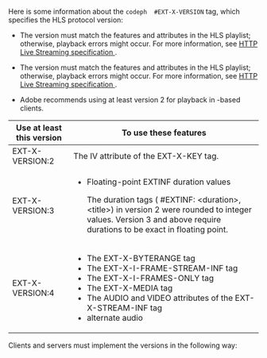 ---
---

<a id="section_8850183988124049A001758F117AD3A6"></a>

Here is some information about the `codeph  #EXT-X-VERSION` tag, which specifies the HLS protocol version:

* The version must match the features and attributes in the HLS playlist; otherwise, playback errors might occur.
  For more information, see [ HTTP Live Streaming specification ](https://datatracker.ietf.org/doc/draft-pantos-http-live-streaming/?include_text=1).
  
  
* The version must match the features and attributes in the HLS playlist; otherwise, playback errors might occur.
  For more information, see [ HTTP Live Streaming specification ](https://datatracker.ietf.org/doc/draft-pantos-http-live-streaming/?include_text=1).
  
  
* Adobe recommends using at least version 2 for playback in -based clients.
<table frame="all" colsep="1" rowsep="1" id="table_62EB98EDD9DE49EC84CB1C7D59BC40E6"> 
 <tgroup cols="2" colsep="1" rowsep="1" class="FormatA"> 
  <colspec colnum="1" colname="1" colwidth="26*" /> 
  <colspec colnum="2" colname="2" colwidth="74*" /> 
  <thead> 
   <tr rowsep="1"> 
    <th colname="1" class="entry"> Use at least this version </th> 
    <th colname="2" class="entry"> To use these features </th> 
   </tr> 
  </thead> 
  <tbody> 
   <tr rowsep="1"> 
    <td colname="1"> <span class="codeph"> EXT-X-VERSION:2 </span> </td> 
    <td colname="2"> The IV attribute of the <span class="codeph"> EXT-X-KEY </span> tag. </td> 
   </tr> 
   <tr rowsep="1"> 
    <td colname="1"> <span class="codeph"> EXT-X-VERSION:3 </span> </td> 
    <td colname="2"> 
     <ul id="ul_C9500D3F934848639C204BF248F139FF"> 
      <li id="li_535A7E3FABCB46FE872A7EA5DE2A1784">Floating-point <span class="codeph"> EXTINF </span> duration values <p>The duration tags ( <span class="codeph"> #EXTINF: </span>&lt;duration&gt;,&lt;title&gt;) in version 2 were rounded to integer values. Version 3 and above require durations to be exact in floating point. </p> </li> 
     </ul> </td> 
   </tr> 
   <tr rowsep="0"> 
    <td colname="1"> <p> <span class="codeph"> EXT-X-VERSION:4 </span> </p> </td> 
    <td colname="2"> <p> 
      <ul id="ul_642834D8F1A64F5682B7B8E71D0F522A"> 
       <li id="li_2FD4DBB5381E475ABE62161647EAB0C3">The <span class="codeph"> EXT-X-BYTERANGE </span> tag </li> 
       <li id="li_47C712DCD4E3417180B3135A3E0AD742">The <span class="codeph"> EXT-X-I-FRAME-STREAM-INF </span> tag </li> 
       <li id="li_70A264713EE74078BAAB3CA95ACF8FAF">The <span class="codeph"> EXT-X-I-FRAMES-ONLY </span> tag </li> 
       <li id="li_BC4A80A0C30847BEAEA508D8A735A71A">The <span class="codeph"> EXT-X-MEDIA </span> tag </li> 
       <li id="li_46742583C61F4EBE89111BF3454D75F0">The <span class="codeph"> AUDIO </span> and <span class="codeph"> VIDEO </span> attributes of the <span class="codeph"> EXT-X-STREAM-INF </span> tag </li> 
       <li id="li_7CCEFD4E49264B3CB3800AC408F37817"> 
        <ph conkeyref="phrases/primetime-sdk-name" /> alternate audio </li> 
      </ul> </p> </td> 
   </tr> 
  </tbody> 
 </tgroup> 
</table>

  Clients and servers must implement the versions in the following way:
  
  
